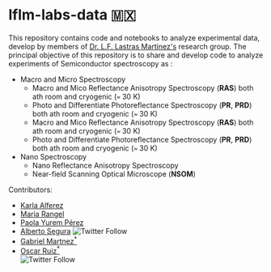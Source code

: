 # lflm-labs-data 🇲🇽

This repository contains code and notebooks to analyze experimental data, develop by members of  [Dr. L.F. Lastras Martinez's](http://www.iico.uaslp.mx/Paginas/Luis-Felipe.aspx) research group.
The principal objective of this repository is to share and develop code to analyze experiments of Semiconductor spectroscopy as : 

+ Macro and Micro Spectroscopy
    * Macro and Mico Reflectance Anisotropy Spectroscopy (**RAS**) both ath room  and cryogenic (`≈` 30 K)
    * Photo and Differentiate Photoreflectance Spectroscopy (**PR**, **PRD**) both ath room  and cryogenic (`≈` 30 K)
    * Macro and Mico Reflectance Anisotropy Spectroscopy (**RAS**) both ath room  and cryogenic (`≈` 30 K)
    * Photo and Differentiate Photoreflectance Spectroscopy (**PR**, **PRD**) both ath room  and cryogenic (`≈` 30 K)
+ Nano Spectroscopy
    * Nano Reflectance Anisotropy Spectroscopy 
    * Near-field Scanning Optical Microscope (**NSOM**)

Contributors:
* [Karla Alferez](https://github.com/KarlaAlf)
* [Maria Rangel](https://github.com/Mariarangel6)
* [Paola Yurem Pérez](https://github.com/PaolaYurem)
* [Alberto Segura](https://github.com/AlbertoSegura24)
   ![Twitter Follow](https://img.shields.io/twitter/follow/Alberto_Segura5?color=blue&logo=twitter&style=flat)
* [Gabriel Martnez<sup>*</sup>](https://github.com/Gabmtzz)
* [Oscar Ruiz<sup>*</sup>](https://github.com/RUCO13)<br/>
    ![Twitter Follow](https://img.shields.io/twitter/follow/ruco0713?color=blue&logo=twitter&style=flat)

